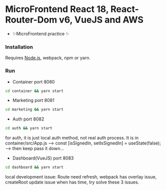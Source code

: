 # MicroFrontend React 18, React-Router-Dom v6, VueJS and AWS

- ✨MicroFrontend practice ✨

### Installation

Requires [Node.js](https://nodejs.org/), webpack, npm or yarn.

### Run

- Container port 8080
```sh
cd container && yarn start
```

- Marketing port 8081
```sh
cd marketing && yarn start
```

- Auth port 8082
```sh
cd auth && yarn start
```
for auth, it is just local auth method, not real auth process.
It is in container/src/App.js --> const [isSignedIn, setIsSignedIn] = useState(false); --> then keep pass it down...

- Dashboard(VueJS) port 8083
```sh
cd dashboard && yarn start
```

local development issue:
Route need refresh, webpack has overlay issue, createRoot update issue
when has time, try solve these 3 issues.

